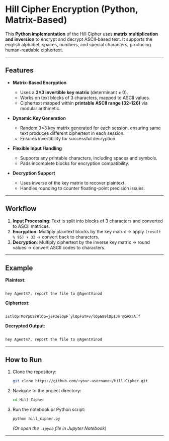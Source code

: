 # Hill Cipher Encryption (Python, Matrix-Based)

This **Python implementation** of the Hill Cipher uses **matrix multiplication and inversion** to encrypt and decrypt ASCII-based text. It supports the english alphabet, spaces, numbers, and special characters, producing human-readable ciphertext.

---

## **Features**
- **Matrix-Based Encryption**  
  - Uses a **3×3 invertible key matrix** (determinant ≠ 0).  
  - Works on text blocks of 3 characters, mapped to ASCII values.  
  - Ciphertext mapped within **printable ASCII range (32–126)** via modular arithmetic.

- **Dynamic Key Generation**  
  - Random 3×3 key matrix generated for each session, ensuring same text produces different ciphertext in each session.
  - Ensures invertibility for successful decryption.

- **Flexible Input Handling**
  - Supports any printable characters, including spaces and symbols.  
  - Pads incomplete blocks for encryption compatibility.

- **Decryption Support**  
  - Uses inverse of the key matrix to recover plaintext.  
  - Handles rounding to counter floating-point precision issues.

---

## **Workflow**
1. **Input Processing**: Text is split into blocks of 3 characters and converted to ASCII matrices.  
2. **Encryption**: Multiply plaintext blocks by the key matrix → apply `(result % 95) + 32` → convert back to characters.  
3. **Decryption**: Multiply ciphertext by the inverse key matrix → round values → convert ASCII codes to characters.

---

## **Example**
**Plaintext**:  
```

hey Agent47, report the file to @AgentVinod

```
**Ciphertext**:  
```

zstlOp!MoYpUSrRlOp=js#3elOpF`ylOpFaYFv/lOp689lOp$Jm'@G#XaA:f

```
**Decrypted Output**:  
```

hey Agent47, report the file to @AgentVinod

````

---

## **How to Run**
1. Clone the repository:
   ```bash
   git clone https://github.com/<your-username>/Hill-Cipher.git
   ````

2. Navigate to the project directory:

   ```bash
   cd Hill-Cipher
   ```
3. Run the notebook or Python script:

   ```bash
   python hill_cipher.py
   ```

   *(Or open the `.ipynb` file in Jupyter Notebook)*

---
